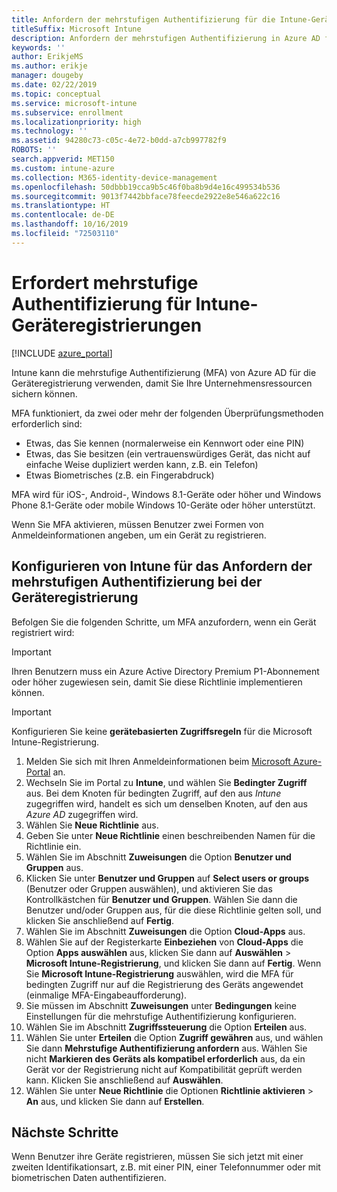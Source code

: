 ```yaml
---
title: Anfordern der mehrstufigen Authentifizierung für die Intune-Geräteregistrierung
titleSuffix: Microsoft Intune
description: Anfordern der mehrstufigen Authentifizierung in Azure AD für die Intune-Geräteregistrierung.
keywords: ''
author: ErikjeMS
ms.author: erikje
manager: dougeby
ms.date: 02/22/2019
ms.topic: conceptual
ms.service: microsoft-intune
ms.subservice: enrollment
ms.localizationpriority: high
ms.technology: ''
ms.assetid: 94280c73-c05c-4e72-b0dd-a7cb997782f9
ROBOTS: ''
search.appverid: MET150
ms.custom: intune-azure
ms.collection: M365-identity-device-management
ms.openlocfilehash: 50dbbb19cca9b5c46f0ba8b9d4e16c499534b536
ms.sourcegitcommit: 9013f7442bbface78feecde2922e8e546a622c16
ms.translationtype: HT
ms.contentlocale: de-DE
ms.lasthandoff: 10/16/2019
ms.locfileid: "72503110"
---
```

# <a name="require-multi-factor-authentication-for-intune-device-enrollments"></a>Erfordert mehrstufige Authentifizierung für Intune-Geräteregistrierungen

[!INCLUDE [azure_portal](../includes/azure_portal.md)]

Intune kann die mehrstufige Authentifizierung (MFA) von Azure AD für die Geräteregistrierung verwenden, damit Sie Ihre Unternehmensressourcen sichern können.

MFA funktioniert, da zwei oder mehr der folgenden Überprüfungsmethoden erforderlich sind:

- Etwas, das Sie kennen (normalerweise ein Kennwort oder eine PIN)
- Etwas, das Sie besitzen (ein vertrauenswürdiges Gerät, das nicht auf einfache Weise dupliziert werden kann, z.B. ein Telefon)
- Etwas Biometrisches (z.B. ein Fingerabdruck)

MFA wird für iOS-, Android-, Windows 8.1-Geräte oder höher und Windows Phone 8.1-Geräte oder mobile Windows 10-Geräte oder höher unterstützt.

Wenn Sie MFA aktivieren, müssen Benutzer zwei Formen von Anmeldeinformationen angeben, um ein Gerät zu registrieren.

## <a name="configure-intune-to-require-multi-factor-authentication-at-device-enrollment"></a>Konfigurieren von Intune für das Anfordern der mehrstufigen Authentifizierung bei der Geräteregistrierung

Befolgen Sie die folgenden Schritte, um MFA anzufordern, wenn ein Gerät registriert wird:

>[!Important]
>Ihren Benutzern muss ein Azure Active Directory Premium P1-Abonnement oder höher zugewiesen sein, damit Sie diese Richtlinie implementieren können.

>[!Important]
>Konfigurieren Sie keine **gerätebasierten Zugriffsregeln** für die Microsoft Intune-Registrierung.

1. Melden Sie sich mit Ihren Anmeldeinformationen beim [Microsoft Azure-Portal](https://portal.azure.com) an.
2. Wechseln Sie im Portal zu **Intune**, und wählen Sie **Bedingter Zugriff** aus. Bei dem Knoten für bedingten Zugriff, auf den aus *Intune* zugegriffen wird, handelt es sich um denselben Knoten, auf den aus *Azure AD* zugegriffen wird.
4. Wählen Sie **Neue Richtlinie** aus.
5. Geben Sie unter **Neue Richtlinie** einen beschreibenden Namen für die Richtlinie ein.
6. Wählen Sie im Abschnitt **Zuweisungen** die Option **Benutzer und Gruppen** aus. 
7. Klicken Sie unter **Benutzer und Gruppen** auf **Select users or groups** (Benutzer oder Gruppen auswählen), und aktivieren Sie das Kontrollkästchen für **Benutzer und Gruppen**. Wählen Sie dann die Benutzer und/oder Gruppen aus, für die diese Richtlinie gelten soll, und klicken Sie anschließend auf **Fertig**.
8. Wählen Sie im Abschnitt **Zuweisungen** die Option **Cloud-Apps** aus.
9. Wählen Sie auf der Registerkarte **Einbeziehen** von **Cloud-Apps** die Option **Apps auswählen** aus, klicken Sie dann auf **Auswählen** > **Microsoft Intune-Registrierung**, und klicken Sie dann auf **Fertig**. Wenn Sie **Microsoft Intune-Registrierung** auswählen, wird die MFA für bedingten Zugriff nur auf die Registrierung des Geräts angewendet (einmalige MFA-Eingabeaufforderung).
10. Sie müssen im Abschnitt **Zuweisungen** unter **Bedingungen** keine Einstellungen für die mehrstufige Authentifizierung konfigurieren.
11. Wählen Sie im Abschnitt **Zugriffssteuerung** die Option **Erteilen** aus.
12. Wählen Sie unter **Erteilen** die Option **Zugriff gewähren** aus, und wählen Sie dann **Mehrstufige Authentifizierung anfordern** aus. Wählen Sie nicht **Markieren des Geräts als kompatibel erforderlich** aus, da ein Gerät vor der Registrierung nicht auf Kompatibilität geprüft werden kann. Klicken Sie anschließend auf **Auswählen**.
13. Wählen Sie unter **Neue Richtlinie** die Optionen **Richtlinie aktivieren** > **An** aus, und klicken Sie dann auf **Erstellen**.



## <a name="next-steps"></a>Nächste Schritte

Wenn Benutzer ihre Geräte registrieren, müssen Sie sich jetzt mit einer zweiten Identifikationsart, z.B. mit einer PIN, einer Telefonnummer oder mit biometrischen Daten authentifizieren.
